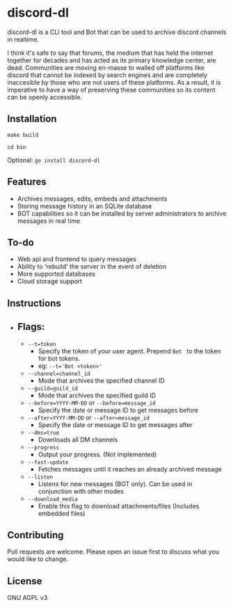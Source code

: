 # discord-dl

discord-dl is a CLI tool and Bot that can be used to archive discord channels in realtime.  

I think it's safe to say that forums, the medium that has held the internet together for decades and has acted as its primary knowledge center, are dead.  Communities are moving en-masse to walled off platforms like discord that cannot be indexed by search engines and are completely inaccesible by those who are not users of these platforms.  As a result, it is imperative to have a way of preserving these communities so its content can be openly accessible. 

## Installation

```make build```

```cd bin```

Optional: ```go install discord-dl```

## Features

- Archives messages, edits, embeds and attachments
- Storing message history in an SQLite database
- BOT capabilities so it can be installed by server administrators to archive messages in real time

## To-do

- Web api and frontend to query messages
- Ability to 'rebuild' the server in the event of deletion
- More supported databases
- Cloud storage support

## Instructions

- ## Flags: 
    - `--t=token` 
        - Specify the token of your user agent.  Prepend `Bot ` to the token for bot tokens. 
        - eg: `--t='Bot <token>'`
    - `--channel=channel_id`
        - Mode that archives the specified channel ID
    - `--guild=guild_id`
        - Mode that archives the specified guild ID
    - `--before=YYYY-MM-DD` or `--before=message_id`
        - Specify the date or message ID to get messages before
    - `--after=YYYY-MM-DD` or `--after=message_id`
        - Specify the date or message ID to get messages after
    - `--dms=true`
        - Downloads all DM channels
    - `--progress`
        - Output your progress. (Not implemented)
    - `--fast-update`
        - Fetches messages until it reaches an already archived message
    - `--listen`
        - Listens for new messages (BOT only). Can be used in conjunction with other modes
    - `--download_media`
        - Enable this flag to download attachments/files (Includes embedded files)

## Contributing
Pull requests are welcome. Please open an issue first to discuss what you would like to change.

## License
GNU AGPL v3
